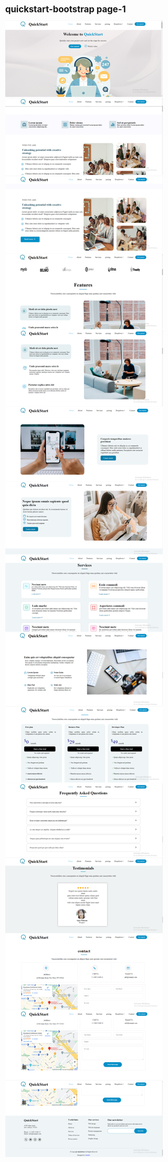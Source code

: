 # quickstart-bootstrap page-1
<img src="https://github.com/8505barotmaithili/quickstart-bootstrap/blob/main/project2/screenshots/screenshot-1.png?raw=true">

<img src="https://github.com/8505barotmaithili/quickstart-bootstrap/blob/main/project2/screenshots/screenshot-2.png?raw=true">

<img src="https://github.com/8505barotmaithili/quickstart-bootstrap/blob/main/project2/screenshots/screenshot-3.png?raw=true">

<img src="https://github.com/8505barotmaithili/quickstart-bootstrap/blob/main/project2/screenshots/screenshot-4.png?raw=true">

<img src="https://github.com/8505barotmaithili/quickstart-bootstrap/blob/main/project2/screenshots/screenshot-5.png?raw=true">

<img src="https://github.com/8505barotmaithili/quickstart-bootstrap/blob/main/project2/screenshots/screenshot-6.png?raw=true">

<img src="https://github.com/8505barotmaithili/quickstart-bootstrap/blob/main/project2/screenshots/screenshot-7.png?raw=true">

<img src="https://github.com/8505barotmaithili/quickstart-bootstrap/blob/main/project2/screenshots/screenshot-8.png?raw=true">

<img src="https://github.com/8505barotmaithili/quickstart-bootstrap/blob/main/project2/screenshots/screenshot-9.png?raw=true">

<img src="https://github.com/8505barotmaithili/quickstart-bootstrap/blob/main/project2/screenshots/screenshot-10.png?raw=true">

<img src="https://github.com/8505barotmaithili/quickstart-bootstrap/blob/main/project2/screenshots/screenshot-11.png?raw=true">

<img src="https://github.com/8505barotmaithili/quickstart-bootstrap/blob/main/project2/screenshots/screenshot-12.png?raw=true">

<img src="https://github.com/8505barotmaithili/quickstart-bootstrap/blob/main/project2/screenshots/screenshot-13.png?raw=true">

<img src="https://github.com/8505barotmaithili/quickstart-bootstrap/blob/main/project2/screenshots/screenshot-14.png?raw=true">

<img src="https://github.com/8505barotmaithili/quickstart-bootstrap/blob/main/project2/screenshots/screenshot-15.png?raw=true">
